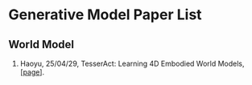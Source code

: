 # Generative Model Paper List

## World Model

1. Haoyu, 25/04/29, TesserAct: Learning 4D Embodied World Models, [[page]](https://tesseractworld.github.io/).
